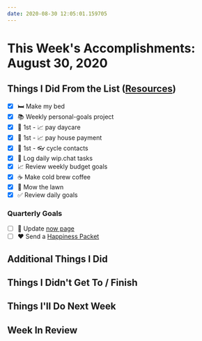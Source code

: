 ```yaml
---
date: 2020-08-30 12:05:01.159705
---
```


# This Week's Accomplishments: August 30, 2020

## Things I Did From the List ([Resources](resources.md))

- [x] :bed: Make my bed
- [x] :books: Weekly personal-goals project
- [x] :calendar: 1st - :chart_with_upwards_trend: pay daycare
- [x] :calendar: 1st - :chart_with_upwards_trend: pay house payment
- [x] :calendar: 1st - :eyeglasses: cycle contacts
- [x] :calendar: Log daily wip.chat tasks
- [x] :chart_with_upwards_trend: Review weekly budget goals
- [x] :coffee: Make cold brew coffee
- [x] :house_with_garden: Mow the lawn
- [x] :white_check_mark: Review daily goals

### Quarterly Goals

- [ ] :pencil: Update [now page](http://jefftriplett.com/now/)
- [ ] :heart: Send a [Happiness Packet](https://www.happinesspackets.io/)

## Additional Things I Did

## Things I Didn't Get To / Finish

## Things I'll Do Next Week

## Week In Review
